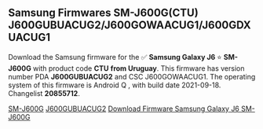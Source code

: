 <h2>Samsung Firmwares SM-J600G(CTU) J600GUBUACUG2/J600GOWAACUG1/J600GDXUACUG1</h2>
Download the Samsung firmware for the ✅ <strong>Samsung Galaxy J6 </strong> ⭐ <strong>SM-J600G</strong> with product code <strong>CTU</strong> <strong> from Uruguay</strong>. This firmware has version number PDA <strong>J600GUBUACUG2</strong> and CSC J600GOWAACUG1. The operating system of this firmware is Android Q , with build date 2021-09-18. Changelist <strong>20855712</strong>.


[SM-J600G](https://samfirm.shop/samsung/model/SM-J600G)
[J600GUBUACUG2](https://samfirm.shop/samsung/pda/J600GUBUACUG2)
[Download Firmware Samsung Galaxy J6 SM-J600G](https://samfirm.shop/samsung/firmware/457423)
